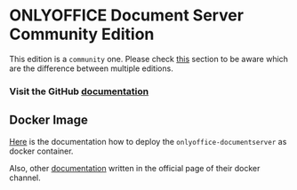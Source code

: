 # ONLYOFFICE Document Server Community Edition

This edition is a `community` one. Please check [this](https://github.com/ONLYOFFICE/DocumentServer#onlyoffice-docs-editions) section to be aware which are the difference between multiple editions.

### Visit the GitHub [documentation](https://github.com/ONLYOFFICE/DocumentServer?tab=readme-ov-file)



## Docker Image

[Here](https://helpcenter.onlyoffice.com/installation/docs-community-install-docker.aspx) is the documentation how to deploy the `onlyoffice-documentserver` as docker container.

Also, other [documentation](https://hub.docker.com/r/onlyoffice/documentserver) written in the official page of their docker channel.
